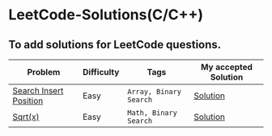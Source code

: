 # LeetCode-Solutions(C/C++)
## To add solutions for LeetCode questions.
| Problem             |Difficulty| Tags|My accepted Solution                                                                
| ----------------- | ------------------------------------------------------------------ |------------|-----------|
| [Search Insert Position](https://leetcode.com/problems/search-insert-position/) |Easy|`Array, Binary Search` | <a href="../main/Search Insert position/">Solution</a>
| [Sqrt(x)](https://leetcode.com/problems/sqrtx/)|Easy|`Math, Binary Search` | [Solution](../main/Sqrt(x)/)
